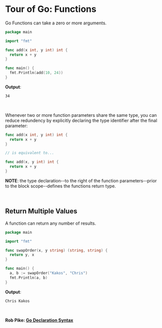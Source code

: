 # Tour of Go: Functions

Go Functions can take a zero or more arguments.

```go
package main

import "fmt"

func add(x int, y int) int {
  return x + y
}

func main() {
  fmt.Println(add(10, 24))
}
```

**Output**:

```txt
34
```

</br>

Whenever two or more function parameters share the same type, you can reduce redundency by explicitly declaring the type identifier after the final parameter:

```go
func add(x int, y int) int {
  return x + y
}

// is equivalent to...

func add(x, y int) int {
  return x + y
}
```

**NOTE**: the type declaration--to the right of the function parameters--prior to the block scope--defines the functions return type.

</br>

## Return Multiple Values

A function can return any number of results.

```go
package main

import "fmt"

func swapOrder(x, y string) (string, string) {
  return y, x
}

func main() {
  a, b := swapOrder("Kakos", "Chris")
  fmt.Println(a, b)
}
```

**Output**:

```txt
Chris Kakos
```

</br>

**Rob Pike: [Go Declaration Syntax](https://blog.golang.org/declaration-syntax)**
